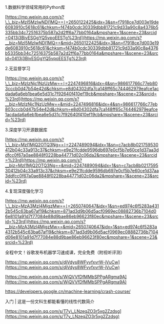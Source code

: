 1.数据科学领域常用的Python库

[https://mp.weixin.qq.com/s?\_\_biz=MzI5MzIwNDI1MQ==∣=2650122425&idx=3&sn=f7918ce7d003e19de6083910c5618c61&chksm=f474b0cdc30339dbb81721c9d33a90c8a4376b5335bb34c72516375b587a2d2ff6a77bb0164a&mpshare=1&scene=23&srcid=0413j3BivESGgYQ5vpoEESTg%23rd](https://mp.weixin.qq.com/s?__biz=MzI5MzIwNDI1MQ==&mid=2650122425&idx=3&sn=f7918ce7d003e19de6083910c5618c61&chksm=f474b0cdc30339dbb81721c9d33a90c8a4376b5335bb34c72516375b587a2d2ff6a77bb0164a&mpshare=1&scene=23&srcid=0413j3BivESGgYQ5vpoEESTg%23rd)

2.无监督学习

[https://mp.weixin.qq.com/s?\_\_biz=MzIzNjc1NzUzMw==∣=2247496816&idx=4&sn=986617766c77eb803cccb0d47b54e42d&chksm=e8d04302dfa7ca148ff65c744462979eafce1acdada6a6eb1bea6e5d31c7f92640f410ef19cb&mpshare=1&scene=23&srcid=%23rd](https://mp.weixin.qq.com/s?__biz=MzIzNjc1NzUzMw==&mid=2247496816&idx=4&sn=986617766c77eb803cccb0d47b54e42d&chksm=e8d04302dfa7ca148ff65c744462979eafce1acdada6a6eb1bea6e5d31c7f92640f410ef19cb&mpshare=1&scene=23&srcid=%23rd)

3.深度学习开源数据库

[https://mp.weixin.qq.com/s?\_\_biz=MzI1MjQ2OTQ3Ng==∣=2247489094&idx=1&sn=c7acb8b021759530412b04c33a913c37&chksm=e9e21fcdde9596db697e0cf5b7e60ce1d37aa3ddfcc0f67a0ae8848f0228ba44771d02c06da2&mpshare=1&scene=23&srcid=%23rd](https://mp.weixin.qq.com/s?__biz=MzI1MjQ2OTQ3Ng==&mid=2247489094&idx=1&sn=c7acb8b021759530412b04c33a913c37&chksm=e9e21fcdde9596db697e0cf5b7e60ce1d37aa3ddfcc0f67a0ae8848f0228ba44771d02c06da2&mpshare=1&scene=23&srcid=%23rd)

4.复现深度强化学习

[https://mp.weixin.qq.com/s?\_\_biz=MzA3MzI4MjgzMw==∣=2650740647&idx=1&sn=ed974c6f5283a4312b545c63ba67af19&chksm=871ad3d9b06d5acf0969ec08882736b7104d06e8101a91d7f77084e88d9bae86eb96623f80ec&mpshare=1&scene=23&srcid=%23rd](https://mp.weixin.qq.com/s?__biz=MzA3MzI4MjgzMw==&mid=2650740647&idx=1&sn=ed974c6f5283a4312b545c63ba67af19&chksm=871ad3d9b06d5acf0969ec08882736b7104d06e8101a91d7f77084e88d9bae86eb96623f80ec&mpshare=1&scene=23&srcid=%23rd)

全程中文！谷歌发布机器学习速成课，完全免费（附视听评测）

[https://mp.weixin.qq.com/s/djVdys8WFvyfxvrW-jVuCw](https://mp.weixin.qq.com/s/djVdys8WFvyfxvrW-jVuCw)

[https://mp.weixin.qq.com/s/WjQVVfDfMMbSPPgARgma9A](https://mp.weixin.qq.com/s/WjQVVfDfMMbSPPgARgma9A)

https://developers.google.cn/machine-learning/crash-course/

入门 \| 这是一份文科生都能看懂的线性代数简介

[https://mp.weixin.qq.com/s/T7y\_LNzeqZO3r5xg2Zzdsg](https://mp.weixin.qq.com/s/T7y_LNzeqZO3r5xg2Zzdsg)

  


